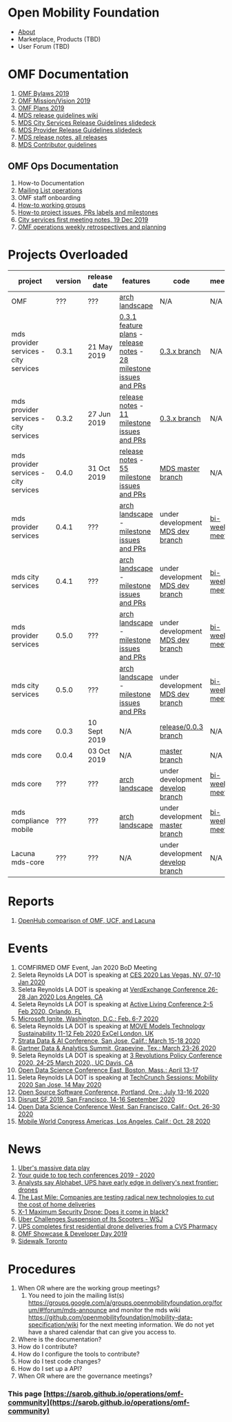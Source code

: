 # Open Mobility Foundation
* [About](https://www.openmobilityfoundation.org/about/)
* Marketplace, Products (TBD)
* User Forum (TBD)

# OMF Documentation
1. [OMF Bylaws 2019](https://members.openmobilityfoundation.org/wp-content/uploads/2019/08/OMF-Bylaws-CURRENT-1.pdf)
1. [OMF Mission/Vision 2019](https://www.openmobilityfoundation.org/wp-content/uploads/2019/06/OpenMobilityFoundation_Principles.pdf)
1. [OMF Plans 2019](https://www.openmobilityfoundation.org/wp-content/uploads/2019/10/OMF-Transitional-Architectural-Landscape-FINAL.pdf)
1. [MDS release guidelines wiki](https://github.com/openmobilityfoundation/mobility-data-specification/blob/dev/ReleaseGuidelines.md)
1. [MDS City Services Release Guidelines slidedeck](https://docs.google.com/presentation/d/1iw3Y6kSDnSUEUNLGlc07ARQlcunYVYCd05P2RkTTNnc/edit?usp=sharing)
1. [MDS Provider Release Guidelines slidedeck](https://drive.google.com/open?id=1CEIQfKRbd1mTe5krDqNusA0PAMYotv7L)
1. [MDS release notes, all releases](https://github.com/openmobilityfoundation/mobility-data-specification/blob/dev/ReleaseNotes.md)
1. [MDS Contributor guidelines](https://github.com/openmobilityfoundation/mobility-data-specification/blob/dev/CONTRIBUTING.md)

## OMF Ops Documentation
1. How-to Documentation
1. [Mailing List operations](omf-mailing-list-ops.md)
1. OMF staff onboarding
1. [How-to working groups](https://docs.google.com/document/d/11ym1ssmnavCtYkVxVtvFELHWGqv3T_gwUKWl2WsgfnE/edit?usp=sharing)
1. [How-to project issues, PRs labels and milestones](omf-labels.md)
1. [City services first meeting notes, 19 Dec 2019](https://docs.google.com/document/d/13EHvCPkbaWtGaTZNWqFPnQEAa3yz91MU7gc2nwYs3os/edit?usp=sharing)
1. [OMF operations weekly retrospectives and planning](https://docs.google.com/document/d/1wEj46BFxgo1HGAC0L7qd3UfNNhnDzMzJdLLR2C7Qesg/edit?usp=sharing)

# Projects Overloaded
<div class="datatable-begin"></div>

project        | version | release date | features | code         | meetings
-------------- | ------- | ------------ | -------- | ------------ | ------------
OMF            | ??? | ??? | [arch landscape](https://www.openmobilityfoundation.org/wp-content/uploads/2019/10/OMF-Transitional-Architectural-Landscape-FINAL.pdf) | N/A | N/A
mds provider services - city services | 0.3.1   | 21 May 2019 | [0.3.1 feature plans](https://github.com/openmobilityfoundation/mobility-data-specification/wiki/0.3.1-Release-Recommendations) -  [release notes](https://github.com/openmobilityfoundation/mobility-data-specification/wiki) - [28 milestone issues and PRs](https://github.com/openmobilityfoundation/mobility-data-specification/milestone/7?closed=1) | [0.3.x branch](https://github.com/openmobilityfoundation/mobility-data-specification/tree/0.3.x) | N/A
mds provider services - city services | 0.3.2   | 27 Jun 2019 | [release notes](https://github.com/openmobilityfoundation/mobility-data-specification/wiki) - [11 milestone issues and PRs](https://github.com/openmobilityfoundation/mobility-data-specification/milestone/8?closed=1) | [0.3.x branch](https://github.com/openmobilityfoundation/mobility-data-specification/tree/0.3.x) | N/A
mds provider services - city services | 0.4.0   | 31 Oct 2019 | [release notes](https://github.com/openmobilityfoundation/mobility-data-specification/wiki) - [55 milestone issues and PRs](https://github.com/openmobilityfoundation/mobility-data-specification/milestone/6?closed=1) | [MDS master branch](https://github.com/openmobilityfoundation/mobility-data-specification/tree/master) | N/A
mds provider services | 0.4.1   | ??? | [arch landscape](https://www.openmobilityfoundation.org/wp-content/uploads/2019/10/OMF-Transitional-Architectural-Landscape-FINAL.pdf) - [milestone issues and PRs](https://github.com/openmobilityfoundation/mobility-data-specification/milestone/10) | under development [MDS dev branch](https://github.com/openmobilityfoundation/mobility-data-specification) | [bi-weekly meetings](https://github.com/openmobilityfoundation/mobility-data-specification/wiki)
mds city services   | 0.4.1   | ??? | [arch landscape](https://www.openmobilityfoundation.org/wp-content/uploads/2019/10/OMF-Transitional-Architectural-Landscape-FINAL.pdf)  - [milestone issues and PRs](https://github.com/openmobilityfoundation/mobility-data-specification/milestone/10) | under development [MDS dev branch](https://github.com/openmobilityfoundation/mobility-data-specification) | [bi-weekly meetings](https://github.com/openmobilityfoundation/mobility-data-specification/wiki)
mds provider services  | 0.5.0   | ??? | [arch landscape](https://www.openmobilityfoundation.org/wp-content/uploads/2019/10/OMF-Transitional-Architectural-Landscape-FINAL.pdf)  - [milestone issues and PRs](https://github.com/openmobilityfoundation/mobility-data-specification/milestone/9) | under development [MDS dev branch](https://github.com/openmobilityfoundation/mobility-data-specification) | [bi-weekly meetings](https://github.com/openmobilityfoundation/mobility-data-specification/wiki)
mds city services   | 0.5.0   | ??? | [arch landscape](https://www.openmobilityfoundation.org/wp-content/uploads/2019/10/OMF-Transitional-Architectural-Landscape-FINAL.pdf) - [milestone issues and PRs](https://github.com/openmobilityfoundation/mobility-data-specification/milestone/9) | under development [MDS dev branch](https://github.com/openmobilityfoundation/mobility-data-specification) | [bi-weekly meetings](https://github.com/openmobilityfoundation/mobility-data-specification/wiki)
mds core       | 0.0.3   | 10 Sept 2019 | N/A | [release/0.0.3 branch](https://github.com/openmobilityfoundation/mds-core/tree/release/0.0.3) | N/A
mds core       | 0.0.4   | 03 Oct 2019 | N/A | [master branch](https://github.com/openmobilityfoundation/mds-core/tree/master) | N/A
mds core       | ??? | ??? | [arch landscape](https://www.openmobilityfoundation.org/wp-content/uploads/2019/10/OMF-Transitional-Architectural-Landscape-FINAL.pdf) | under development [develop branch](https://github.com/openmobilityfoundation/mds-core) | [bi-weekly meetings](https://github.com/openmobilityfoundation/mobility-data-specification/wiki)
mds compliance mobile | ??? | ??? | [arch landscape](https://www.openmobilityfoundation.org/wp-content/uploads/2019/10/OMF-Transitional-Architectural-Landscape-FINAL.pdf) | under development [master branch](https://github.com/openmobilityfoundation/mds-compliance-mobile) | [bi-weekly meetings](https://github.com/openmobilityfoundation/mobility-data-specification/wiki)
Lacuna mds-core | ??? | ??? | N/A | under development [develop branch](https://github.com/lacuna-tech/mds-core) | N/A

<div class="datatable-end"></div>

# Reports
1. [OpenHub comparison of OMF, UCF, and Lacuna](https://www.openhub.net/p/_compare?project_0=Open+Mobility+Foundation&project_1=kepler.gl&project_2=Lacuna-tech)

# Events
1. COMFIRMED OMF Event, Jan 2020 BoD Meeting
1. Seleta Reynolds LA DOT is speaking at [CES 2020 Las Vegas, NV, 07-10 Jan 2020](https://www.ces.tech/conference/speaker-directory/882559.aspx)
1. Seleta Reynolds LA DOT is speaking at [VerdExchange Conference 26-28 Jan 2020 Los Angeles, CA](https://www.verdexchange.org/)
1. Seleta Reynolds LA DOT is speaking at [Active Living Conference 2-5 Feb 2020, Orlando, FL](http://www.alr-conference.com/)
1. [Microsoft Ignite, Washington, D.C.: Feb. 6-7 2020](https://www.microsoft.com/en-us/ignite-the-tour/washington-dc)
1. Seleta Reynolds LA DOT is speaking at [MOVE Models Technology Sustainability 11-12 Feb 2020 ExCel London, UK](https://www.terrapinn.com/exhibition/move/index.stm)
1. [Strata Data & AI Conference, San Jose, Calif.: March 15-18 2020](https://conferences.oreilly.com/strata-data-ai/stai-ca)
1. [Gartner Data & Analytics Summit, Grapevine, Tex.: March 23-26 2020](https://www.gartner.com/en/conferences/na/data-analytics-us)
1. Seleta Reynolds LA DOT is speaking at [3 Revolutions Policy Conference 2020, 24-25 March 2020,, UC Davis, CA](https://3rev.ucdavis.edu/events/3-revolutions-policy-conference-2020)
1. [Open Data Science Conference East, Boston, Mass.: April 13-17 ](https://odsc.com/boston/)
1. Seleta Reynolds LA DOT is speaking at [TechCrunch Sessions: Mobility 2020 San Jose, 14 May 2020](https://techcrunch.com/events/tc-sessions-mobility-2020/)
1. [Open Source Software Conference, Portland, Ore.: July 13-16 2020](https://conferences.oreilly.com/oscon/oscon-or)
1. [Disrupt SF 2019, San Francisco, 14-16 September 2020](https://techcrunch.com/events/disrupt-sf-2020/)
1. [Open Data Science Conference West, San Francisco, Calif.: Oct. 26-30 2020](https://odsc.com/california/)
1. [Mobile World Congress Americas, Los Angeles, Calif.: Oct. 28 2020](https://www.mwclosangeles.com/)

# News
1. [Uber's massive data play](https://medium.com/s/story/ubers-new-vision-is-a-massive-data-play-b7e59ec59d42)
1. [Your guide to top tech conferences 2019 - 2020](https://www.cio.com/article/3344362/your-guide-to-top-tech-conferences-2019-2020.html)
1. [Analysts say Alphabet, UPS have early edge in delivery's next frontier: drones](https://www.cnbc.com/2019/12/21/analysts-alphabet-ups-have-edge-in-deliverys-next-frontier-drones.html)
1. [The Last Mile: Companies are testing radical new technologies to cut the cost of home deliveries](https://www.cbsnews.com/news/delivering-the-goods-drones-and-robots-are-making-their-way-to-your-door/?ftag=CNM-00-10aag7e)
1. [X-1 Maximum Security Drone: Does it come in black?](https://www.wabcradio.com/episode/x-1-maximum-security-drone-does-it-come-in-black-yes-dana-wheeler-plymouth-rock-technologies-can-prt-nasdaqotc-pltrf-plyrotechinc/)
1. [Uber Challenges Suspension of Its Scooters - WSJ](https://www.wsj.com/articles/uber-challenges-los-angeless-suspension-of-its-scooters-11573727400)
1. [UPS completes first residential drone deliveries from a CVS Pharmacy](https://www.zdnet.com/article/ups-completes-first-residential-drone-deliveries-from-a-cvs-pharmacy/)
1. [OMF Showcase &amp; Developer Day 2019](http://www.openmobilityfoundation.org/devday-2019/)
1. [Sidewalk Toronto](https://medium.com/radical-urbanist/sidewalk-toronto/home)

# Procedures
1. When OR where are the working group meetings? 
    1. You need to join the mailing list(s) https://groups.google.com/a/groups.openmobilityfoundation.org/forum/#!forum/mds-announce and monitor the mds wiki https://github.com/openmobilityfoundation/mobility-data-specification/wiki for the next meeting information. We do not yet have a shared calendar that can give you access to. 
1. Where is the documentation?
1. How do I contribute?
1. How do I configure the tools to contribute?
1. How do I test code changes?
1. How do I set up a API?
1. When OR where are the governance meetings?

### This page [https://sarob.github.io/operations/omf-community](https://sarob.github.io/operations/omf-community)
